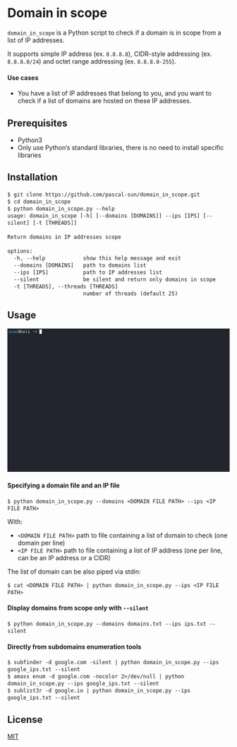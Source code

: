 # Domain in scope

`domain_in_scope` is a Python script to check if a domain is in scope from a list of IP addresses.

It supports simple IP address (ex. `8.8.8.8`), CIDR-style addressing (ex. `8.8.8.0/24`) and octet range addressing (ex. `8.8.8.0-255`).

#### Use cases

- You have a list of IP addresses that belong to you, and you want to check if a list of domains are hosted on these IP addresses.

## Prerequisites

- Python3
- Only use Python’s standard libraries, there is no need to install specific libraries

## Installation

```console
$ git clone https://github.com/pascal-sun/domain_in_scope.git
$ cd domain_in_scope
$ python domain_in_scope.py --help
usage: domain_in_scope [-h] [--domains [DOMAINS]] --ips [IPS] [--silent] [-t [THREADS]]

Return domains in IP addresses scope

options:
  -h, --help            show this help message and exit
  --domains [DOMAINS]   path to domains list
  --ips [IPS]           path to IP addresses list
  --silent              be silent and return only domains in scope
  -t [THREADS], --threads [THREADS]
                        number of threads (default 25)

```

## Usage
![Demo](https://github.com/pascal-sun/domain_in_scope/blob/main/domain_in_scope_demo.gif)

#### Specifying a domain file and an IP file
```console
$ python domain_in_scope.py --domains <DOMAIN FILE PATH> --ips <IP FILE PATH>
```
With:
- `<DOMAIN FILE PATH>` path to file containing a list of domain to check (one domain per line)
- `<IP FILE PATH>` path to file containing a list of IP address (one per line, can be an IP address or a CIDR)

The list of domain can be also piped via stdin:
```console
$ cat <DOMAIN FILE PATH> | python domain_in_scope.py --ips <IP FILE PATH>
```

#### Display domains from scope only with `--silent`
```console
$ python domain_in_scope.py --domains domains.txt --ips ips.txt --silent
```

#### Directly from subdomains enumeration tools
```console
$ subfinder -d google.com -silent | python domain_in_scope.py --ips google_ips.txt --silent
$ amass enum -d google.com -nocolor 2>/dev/null | python domain_in_scope.py --ips google_ips.txt --silent
$ sublist3r -d google.io | python domain_in_scope.py --ips google_ips.txt --silent
```

## License
[MIT](https://choosealicense.com/licenses/mit/)
